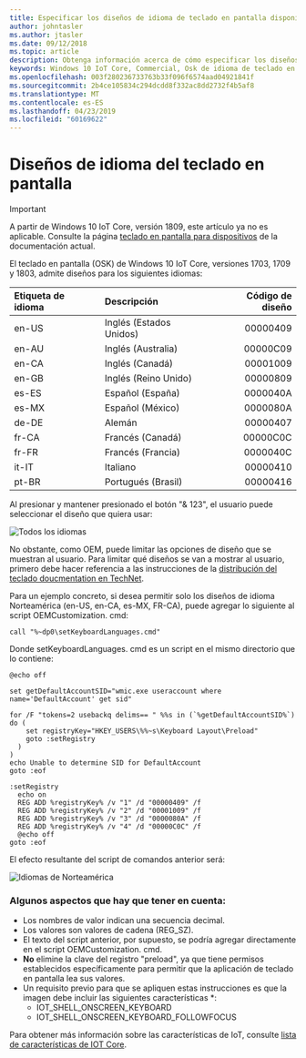 ```yaml
---
title: Especificar los diseños de idioma de teclado en pantalla disponibles
author: johntasler
ms.author: jtasler
ms.date: 09/12/2018
ms.topic: article
description: Obtenga información acerca de cómo especificar los diseños de idioma del teclado en pantalla que están disponibles para los usuarios de su dispositivo de Windows IoT.
keywords: Windows 10 IoT Core, Commercial, Osk de idioma de teclado en pantalla
ms.openlocfilehash: 003f280236733763b33f096f6574aad04921841f
ms.sourcegitcommit: 2b4ce105834c294dcdd8f332ac8dd2732f4b5af8
ms.translationtype: MT
ms.contentlocale: es-ES
ms.lasthandoff: 04/23/2019
ms.locfileid: "60169622"
---
```

# <a name="on-screen-keyboard-language-layouts"></a>Diseños de idioma del teclado en pantalla

> [!IMPORTANT]
> A partir de Windows 10 IoT Core, versión 1809, este artículo ya no es aplicable. Consulte la página [teclado en pantalla para dispositivos](./OnScreenKeyboard.md) de la documentación actual.

El teclado en pantalla (OSK) de Windows 10 IoT Core, versiones 1703, 1709 y 1803, admite diseños para los siguientes idiomas:

| Etiqueta de idioma  | Descripción             | Código de diseño |
| :------------ | :---------------------- | -----------:|
| en-US         | Inglés (Estados Unidos) |    00000409 |
| en-AU         | Inglés (Australia)     |    00000C09 |
| en-CA         | Inglés (Canadá)        |    00001009 |
| en-GB         | Inglés (Reino Unido) |    00000809 |
| es-ES         | Español (España)         |    0000040A |
| es-MX         | Español (México)        |    0000080A |
| de-DE         | Alemán                  |    00000407 |
| fr-CA         | Francés (Canadá)         |    00000C0C |
| fr-FR         | Francés (Francia)         |    0000040C |
| it-IT         | Italiano                 |    00000410 |
| pt-BR         | Portugués (Brasil)     |    00000416 |

Al presionar y mantener presionado el botón "& 123", el usuario puede seleccionar el diseño que quiera usar:

![Todos los idiomas](../media/OnScreenKeyboard/AllLanguages.png)
 
No obstante, como OEM, puede limitar las opciones de diseño que se muestran al usuario. Para limitar qué diseños se van a mostrar al usuario, primero debe hacer referencia a las instrucciones de la [distribución del teclado doucmentation en TechNet](https://technet.microsoft.com/library/cc978687.aspx).
 
Para un ejemplo concreto, si desea permitir solo los diseños de idioma Norteamérica (en-US, en-CA, es-MX, FR-CA), puede agregar lo siguiente al script OEMCustomization. cmd:

```console
call "%~dp0\setKeyboardLanguages.cmd"
```

Donde setKeyboardLanguages. cmd es un script en el mismo directorio que lo contiene:
 
```console
@echo off

set getDefaultAccountSID="wmic.exe useraccount where name='DefaultAccount' get sid"

for /F "tokens=2 usebackq delims== " %%s in (`%getDefaultAccountSID%`) do (
    set registryKey="HKEY_USERS\%%~s\Keyboard Layout\Preload"
    goto :setRegistry
  )
)
echo Unable to determine SID for DefaultAccount
goto :eof

:setRegistry
  echo on
  REG ADD %registryKey% /v "1" /d "00000409" /f
  REG ADD %registryKey% /v "2" /d "00001009" /f
  REG ADD %registryKey% /v "3" /d "0000080A" /f
  REG ADD %registryKey% /v "4" /d "00000C0C" /f
  @echo off
goto :eof
```

El efecto resultante del script de comandos anterior será:

![Idiomas de Norteamérica](../media/OnScreenKeyboard/NorthAmericanLanguages.png)

### <a name="some-things-to-note"></a>Algunos aspectos que hay que tener en cuenta:
*  Los nombres de valor indican una secuencia decimal.
*  Los valores son valores de cadena (REG_SZ).
*  El texto del script anterior, por supuesto, se podría agregar directamente en el script OEMCustomization. cmd.
*  **No** elimine la clave del registro "preload", ya que tiene permisos establecidos específicamente para permitir que la aplicación de teclado en pantalla lea sus valores.
*  Un requisito previo para que se apliquen estas instrucciones es que la imagen debe incluir las siguientes características *:
   * IOT_SHELL_ONSCREEN_KEYBOARD
   * IOT_SHELL_ONSCREEN_KEYBOARD_FOLLOWFOCUS

Para obtener más información sobre las características de IoT, consulte [lista de características de IOT Core](https://docs.microsoft.com/windows-hardware/manufacture/iot/iot-core-feature-list).
